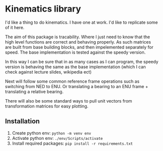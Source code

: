 # Kinematics library

I'd like a thing to do kinematics. I have one at work. I'd like to replicate some of it here.

The aim of this package is tracability. Where I just need to know that the high level functions are correct and behaving properly. As such matrices are built from base building blocks, and then impelemented separately for speed. The base implementation is tested against the speedy version.

In this way I can be sure that in as many cases as I can program, the speedy version is behaving the same as the base implementation (which I can check against lecture slides, wikipedia ect)

Next will follow some common reference frame operations such as switching from NED to ENU.
Or translating a bearing to an ENU frame + translating a relative bearing.

There will also be some standard ways to pull unit vectors from transformation matrices for easy plotting.

## Installation

1. Create python env: `python -m venv env`
2. Activate python env: `./env/Scripts/activate`
3. Install required packages: `pip install -r requirements.txt`
